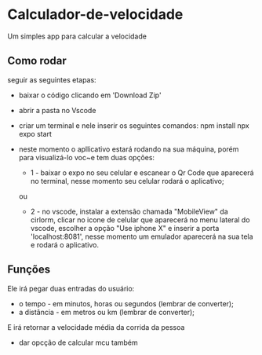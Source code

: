 # Calculador-de-velocidade

Um simples app para calcular a velocidade

## Como rodar
seguir as seguintes etapas:
- baixar o código clicando em 'Download Zip'
- abrir a pasta no Vscode
- criar um terminal e nele inserir os seguintes comandos:
  npm install
  npx expo start
- neste momento o apllicativo estará rodando na sua máquina, porém para visualizá-lo voc~e tem duas opções:
  
 
  - 1 - baixar o expo no seu celular e escanear o Qr Code que aparecerá no terminal, nesse momento seu celular rodará o aplicativo;
    
  ou
  - 2 - no vscode, instalar a extensão chamada "MobileView" da cirlorm, clicar no icone de celular que aparecerá no menu lateral do vscode, escolher a opção "Use iphone X" e inserir a porta 'localhost:8081', nesse momento um emulador aparecerá na sua tela e rodará o aplicativo.

## Funções

Ele irá pegar duas entradas do usuário: 
- o tempo - em minutos, horas ou segundos (lembrar de converter);
- a distância - em metros ou km (lembrar de converter);

E irá retornar a velocidade média da corrida da pessoa

- dar opcção de calcular mcu também
